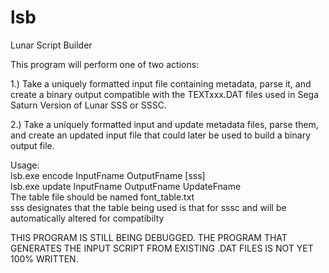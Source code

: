 # lsb
Lunar Script Builder

This program will perform one of two actions:

1.) Take a uniquely formatted input file containing metadata, parse it, and create a binary output compatible with the TEXTxxx.DAT files used in Sega Saturn Version of Lunar SSS or SSSC.

2.) Take a uniquely formatted input and update metadata files, parse them, and create an updated input file that could later be used to build a binary output file.

Usage:  
    lsb.exe encode InputFname OutputFname [sss]  
    lsb.exe update InputFname OutputFname UpdateFname  
The table file should be named font_table.txt  
sss designates that the table being used is that for sssc and will be automatically altered for compatibilty  


THIS PROGRAM IS STILL BEING DEBUGGED. 
THE PROGRAM THAT GENERATES THE INPUT SCRIPT FROM EXISTING .DAT FILES IS NOT YET 100% WRITTEN.  
